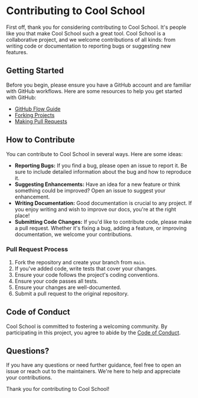 # Contributing to Cool School

First off, thank you for considering contributing to Cool School. It's people like you that make Cool School such a great tool. Cool School is a collaborative project, and we welcome contributions of all kinds: from writing code or documentation to reporting bugs or suggesting new features.

## Getting Started

Before you begin, please ensure you have a GitHub account and are familiar with GitHub workflows. Here are some resources to help you get started with GitHub:

- [GitHub Flow Guide](https://guides.github.com/introduction/flow/)
- [Forking Projects](https://guides.github.com/activities/forking/)
- [Making Pull Requests](https://help.github.com/articles/about-pull-requests/)

## How to Contribute

You can contribute to Cool School in several ways. Here are some ideas:

- **Reporting Bugs:** If you find a bug, please open an issue to report it. Be sure to include detailed information about the bug and how to reproduce it.
- **Suggesting Enhancements:** Have an idea for a new feature or think something could be improved? Open an issue to suggest your enhancement.
- **Writing Documentation:** Good documentation is crucial to any project. If you enjoy writing and wish to improve our docs, you're at the right place!
- **Submitting Code Changes:** If you'd like to contribute code, please make a pull request. Whether it's fixing a bug, adding a feature, or improving documentation, we welcome your contributions.

### Pull Request Process

1. Fork the repository and create your branch from `main`.
2. If you've added code, write tests that cover your changes.
3. Ensure your code follows the project's coding conventions.
4. Ensure your code passes all tests.
5. Ensure your changes are well-documented.
6. Submit a pull request to the original repository.

## Code of Conduct

Cool School is committed to fostering a welcoming community. By participating in this project, you agree to abide by the [Code of Conduct](CODE_OF_CONDUCT.md).

## Questions?

If you have any questions or need further guidance, feel free to open an issue or reach out to the maintainers. We're here to help and appreciate your contributions.

Thank you for contributing to Cool School!

